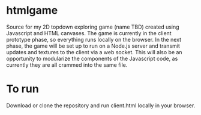 # htmlgame
Source for my 2D topdown exploring game (name TBD) created using Javascript and HTML canvases. The game is currently in the client prototype phase, so everything runs locally on the browser. In the next phase, the game will be set up to run on a Node.js server and transmit updates and textures to the client via a web socket. This will also be an opportunity to modularize the components of the Javascript code, as currently they are all crammed into the same file.

# To run
Download or clone the repository and run client.html locally in your browser.
